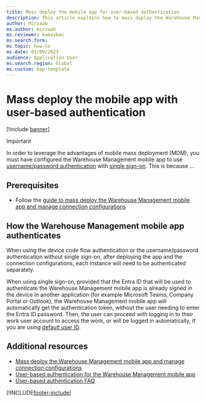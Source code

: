 ```yaml
---
title: Mass deploy the mobile app for user-based authentication
description: This article explains how to mass deploy the Warehouse Management mobile app for user-based authentication by using a mobile device management (MDM) solution such as Microsoft Intune.
author: Mirzaab
ms.author: mirzaab
ms.reviewer: kamaybac
ms.search.form:
ms.topic: how-to
ms.date: 03/09/2023
audience: Application User
ms.search.region: Global
ms.custom: bap-template
---
```


# Mass deploy the mobile app with user-based authentication

[!include [banner](../includes/banner.md)]

> [!IMPORTANT]
> In order to leverage the advantages of mobile mass deployment (MDM), you must have configured the Warehouse Management mobile app to use [username/password authentication](warehouse-app-authenticate-user-based.md#usernamepassword-authentication) with [single sign-on](warehouse-app-authenticate-user-based.md#single-sign-on). This is because ...

## Prerequisites

 - Follow the [guide to mass deploy the Warehouse Management mobile app and manage connection configurations](warehouse-app-intune.md)

## How the Warehouse Management mobile app authenticates

When using the device code flow authentication or the username/password authentication without single sign-on, after deploying the app and the connection configurations, each instance will need to be authenticated separately.

When using single sign-on, provided that the Entra ID that will be used to authenticate the Warehouse Management mobile app is already signed in the device in another application (for example Microsoft Teams, Company Portal or Outlook), the Warehouse Management mobile app will automatically get the authentication token, without the user needing to enter the Entra ID password.
Then, the user can proceed with logging in to their work user account to access the work, or will be logged in automatically, if you are using [default user ID](mobile-device-work-users.md#set-up-mobile-device-user-accounts).

## Additional resources

- [Mass deploy the Warehouse Management mobile app and manage connection configurations](warehouse-app-intune.md)
- [User-based authentication for the Warehouse Management mobile app](warehouse-app-authenticate-user-based.md)
- [User-based authentication FAQ](warehouse-app-user-based-auth-faq.md)

[!INCLUDE[footer-include](../../includes/footer-banner.md)]
